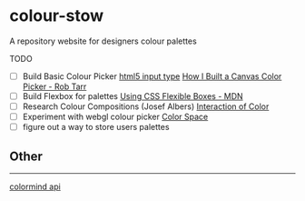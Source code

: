 # colour-stow
A repository website for designers colour palettes

TODO
- [ ] Build Basic Colour Picker
		[html5 input type](https://developer.mozilla.org/en-US/docs/Web/HTML/Element/input/color)
		[How I Built a Canvas Color Picker - Rob Tarr](https://seesparkbox.com/foundry/how_i_built_a_canvas_color_picker)
- [ ] Build Flexbox for palettes
		[Using CSS Flexible Boxes - MDN](https://developer.mozilla.org/en-US/docs/Web/CSS/CSS_Flexible_Box_Layout/Using_CSS_flexible_boxes)
- [ ] Research Colour Compositions (Josef Albers)
		[Interaction of Color](https://www.amazon.co.uk/Interaction-Color-Josef-Albers/dp/0300179359)
- [ ] Experiment with webgl colour picker
		[Color Space](https://en.wikipedia.org/wiki/Color_space)
- [ ] figure out a way to store users palettes

## Other
---
[colormind api](http://colormind.io/api-access/)
